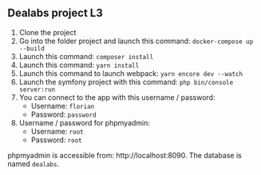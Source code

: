 ## Dealabs project L3

1. Clone the project
2. Go into the folder project and launch this command: `docker-compose up --build`
3. Launch this command: `composer install`
4. Launch this command: `yarn install`
5. Launch this command to launch webpack: `yarn encore dev --watch`
6. Launch the symfony project with this command: `php bin/console server:run`
7. You can connect to the app with this username / password:
	- Username: `florian`
	- Password: `password`
8. Username / password for phpmyadmin:
	- Username: `root`
	- Password: `root`


phpmyadmin is accessible from: http://localhost:8090. The database is named `dealabs`.